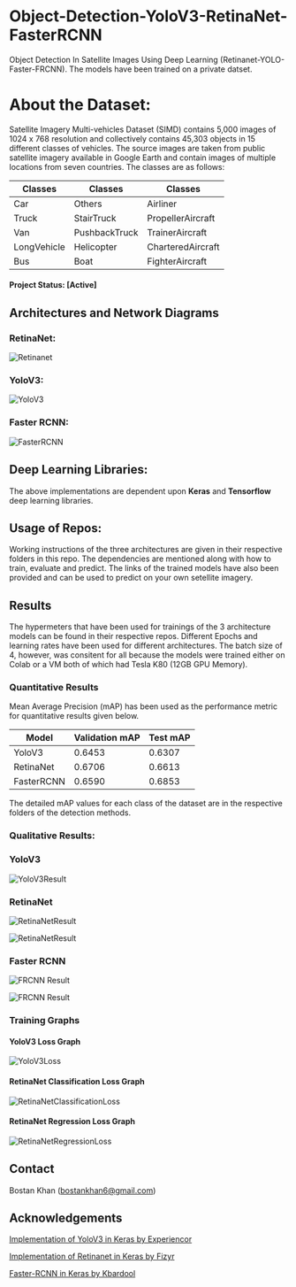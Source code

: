 # Object-Detection-YoloV3-RetinaNet-FasterRCNN
Object Detection In Satellite Images Using Deep Learning (Retinanet-YOLO-Faster-FRCNN). The models have been trained on a private datset.

# About the Dataset:
Satellite Imagery Multi-vehicles Dataset (SIMD) contains 5,000 images of 1024 x 768 resolution and collectively contains 45,303 objects in 15 different classes of vehicles. The source images are taken from public satellite imagery available in Google Earth and contain images of multiple locations from seven countries. The classes are as follows:

| Classes     | Classes       | Classes           |
|-------------|---------------|-------------------|
| Car         | Others        | Airliner          |
| Truck       | StairTruck    | PropellerAircraft |
| Van         | PushbackTruck | TrainerAircraft   |
| LongVehicle | Helicopter    | CharteredAircraft |
| Bus         | Boat          | FighterAircraft   |

#### Project Status: [Active]

## Architectures and Network Diagrams

### RetinaNet:
![Retinanet](/Retinanet/images/The-network-architecture-of-RetinaNet-RetinaNet-uses-the-Feature-Pyramid-Network-FPN.png)

### YoloV3:
![YoloV3](/YoloV3%20SIMS/images/The-framework-of-YOLOv3-neural-network-for-ship-detection.jpg)

### Faster RCNN:
![FasterRCNN](/Faster%20RCNN/images/Faster%20RCNN.png)

## Deep Learning Libraries:
The above implementations are dependent upon **Keras** and **Tensorflow** deep learning libraries.

## Usage of Repos:
Working instructions of the three architectures are given in their respective folders in this repo. The dependencies are mentioned along with how to train, evaluate and predict. The links of the trained models have also been provided and can be used to predict on your own setellite imagery.

## Results
The hypermeters that have been used for trainings of the 3 architecture models can be found in their respective repos. Different Epochs and learning rates have been used for different architectures. The batch size of 4, however, was consitent for all because the models were trained either on Colab or a VM both of which had Tesla K80 (12GB GPU Memory).

### Quantitative Results
Mean Average Precision (mAP) has been used as the performance metric for quantitative results given below.

| Model      | Validation mAP       | Test mAP             |
|------------|----------------------|----------------------|
| YoloV3     | 0.6453               | 0.6307               |
| RetinaNet  | 0.6706               | 0.6613               |
| FasterRCNN | 0.6590               | 0.6853               |

The detailed mAP values for each class of the dataset are in the respective folders of the detection methods.

### Qualitative Results:

### YoloV3

![YoloV3Result](/YoloV3%20SIMS/results/0122.jpg)

### RetinaNet

![RetinaNetResult](/Retinanet/results/Retinanet%20result1.png)

![RetinaNetResult](/Retinanet/results/Retinanet%20result.png)

### Faster RCNN

![FRCNN Result](https://github.com/bostankhan6/Object-Detection-YoloV3-RetinaNet-FasterRCNN/blob/master/Faster%20RCNN/images/1.png)

![FRCNN Result](https://github.com/bostankhan6/Object-Detection-YoloV3-RetinaNet-FasterRCNN/blob/master/Faster%20RCNN/images/2.png)

### Training Graphs

#### YoloV3 Loss Graph
![YoloV3Loss](/YoloV3%20SIMS/results/loss_graph.jpg)

#### RetinaNet Classification Loss Graph
![RetinaNetClassificationLoss](/Retinanet/results/classification_loss.jpg)

#### RetinaNet Regression Loss Graph
![RetinaNetRegressionLoss](/Retinanet/results/regression_loss.jpg)

## Contact
Bostan Khan (bostankhan6@gmail.com)

## Acknowledgements
[Implementation of YoloV3 in Keras by Experiencor](https://github.com/experiencor/keras-yolo3)

[Implementation of Retinanet in Keras by Fizyr](https://github.com/fizyr/keras-retinanet)

[Faster-RCNN in Keras by Kbardool](https://github.com/kbardool/keras-frcnn)
